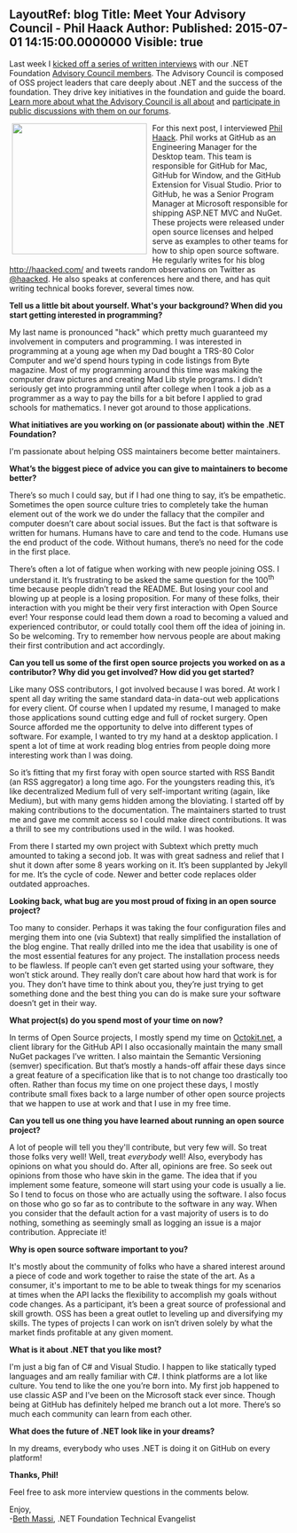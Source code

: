 LayoutRef: blog
Title: Meet Your Advisory Council - Phil Haack
Author: 
Published: 2015-07-01 14:15:00.0000000
Visible: true
---
<p>Last week I <a href="/tags/meet%20the%20team">kicked off a series of written interviews</a> with our .NET Foundation <a href="/about/board-of-directors#advisory-council">Advisory Council members</a>. The Advisory Council is composed of OSS project leaders that care deeply about .NET and the success of the foundation. They drive key initiatives in the foundation and guide the board. <a href="/assets/documents/net-foundation-advisory-council-proposal.pdf">Learn more about what the Advisory Council is all about</a> and <a href="http://forums.dotnetfoundation.org/c/governance/advisory-council">participate in public discussions with them on our forums</a>.</p>

<p><img width="243" height="236" style="background-image: none; float: left; margin: 0px 0px 0px 5px; display: inline; border-width: 0px; padding: 0px 10px 5px 0px;" alt="" src="/assets/members/phil.jpg" /></p>

<p>For this next post, I interviewed <a href="https://github.com/Haacked">Phil Haack</a>. Phil works at GitHub as an Engineering Manager for the Desktop team. This team is responsible for GitHub for Mac, GitHub for Window, and the GitHub Extension for Visual Studio. Prior to GitHub, he was a Senior Program Manager at Microsoft responsible for shipping ASP.NET MVC and NuGet. These projects were released under open source licenses and helped serve as examples to other teams for how to ship open source software. He regularly writes for his blog <a href="http://haacked.com/">http://haacked.com/</a> and tweets random observations on Twitter as <a href="https://twitter.com/haacked">@haacked</a>. He also speaks at conferences here and there, and has quit writing technical books forever, several times now.</p>

<p><strong>Tell us a little bit about yourself. What's your background? When did you start getting interested in programming?</strong></p>

<p>My last name is pronounced "hack" which pretty much guaranteed my involvement in computers and programming. I was interested in programming at a young age when my Dad bought a TRS-80 Color Computer and we'd spend hours typing in code listings from Byte magazine. Most of my programming around this time was making the computer draw pictures and creating Mad Lib style programs. I didn&rsquo;t seriously get into programming until after college when I took a job as a programmer as a way to pay the bills for a bit before I applied to grad schools for mathematics. I never got around to those applications.</p>

<p><strong>What initiatives are you working on (or passionate about) within the .NET Foundation?</strong></p>

<p>I'm passionate about helping OSS maintainers become better maintainers.</p>

<p><strong>What&rsquo;s the biggest piece of advice you can give to maintainers to become better?</strong></p>

<p>There&rsquo;s so much I could say, but if I had one thing to say, it&rsquo;s be empathetic. Sometimes the open source culture tries to completely take the human element out of the work we do under the fallacy that the compiler and computer doesn&rsquo;t care about social issues. But the fact is that software is written for humans. Humans have to care and tend to the code. Humans use the end product of the code. Without humans, there&rsquo;s no need for the code in the first place.</p>

<p>There&rsquo;s often a lot of fatigue when working with new people joining OSS. I understand it. It&rsquo;s frustrating to be asked the same question for the 100<sup>th</sup> time because people didn&rsquo;t read the README. But losing your cool and blowing up at people is a losing proposition. For many of these folks, their interaction with you might be their very first interaction with Open Source ever! Your response could lead them down a road to becoming a valued and experienced contributor, or could totally cool them off the idea of joining in. So be welcoming. Try to remember how nervous people are about making their first contribution and act accordingly.</p>

<p><strong>Can you tell us some of the first open source projects you worked on as a contributor? Why did you get involved? How did you get started?</strong></p>

<p>Like many OSS contributors, I got involved because I was bored. At work I spent all day writing the same standard data-in data-out web applications for every client. Of course when I updated my resume, I managed to make those applications sound cutting edge and full of rocket surgery. Open Source afforded me the opportunity to delve into different types of software. For example, I wanted to try my hand at a desktop application. I spent a lot of time at work reading blog entries from people doing more interesting work than I was doing.</p>

<p>So it&rsquo;s fitting that my first foray with open source started with&nbsp;RSS Bandit (an RSS aggregator) a long time ago. For the youngsters reading this, it&rsquo;s like decentralized Medium full of very self-important writing (again, like Medium), but with many gems hidden among the bloviating. I started off by making contributions to the documentation. The maintainers started to trust me and gave me commit access so I could make direct contributions. It was a thrill to see my contributions used in the wild. I was hooked.</p>

<p>From there I started my own project with Subtext which pretty much amounted to taking a second job. It was with great sadness and relief that I shut it down after some 8 years working on it. It&rsquo;s been supplanted by Jekyll for me. It&rsquo;s the cycle of code. Newer and better code replaces older outdated approaches.</p>

<p><strong>Looking back, what bug are you most proud of fixing in an open source project?</strong></p>

<p>Too many to consider. Perhaps it was taking the four configuration files and merging them into one (via Subtext) that really simplified the installation of the blog engine. That really drilled into me the idea that usability is one of the most essential features for any project. The installation process needs to be flawless. If people can&rsquo;t even get started using your software, they won&rsquo;t stick around. They really don&rsquo;t care about how hard that work is for you. They don&rsquo;t have time to think about you, they&rsquo;re just trying to get something done and the best thing you can do is make sure your software doesn&rsquo;t get in their way.</p>

<p><strong>What project(s) do you spend most of your time on now?</strong></p>

<p>In terms of Open Source projects, I mostly spend my time on <a href="https://github.com/octokit/octokit.net">Octokit.net</a>, a client library for the GitHub API I also occasionally maintain the many small NuGet packages I&rsquo;ve written. I also maintain the Semantic Versioning (semver) specification. But that&rsquo;s mostly a hands-off affair these days since a great feature of a specification like that is to not change too drastically too often. Rather than focus my time on one project these days, I mostly contribute small fixes back to a large number of other open source projects that we happen to use at work and that I use in my free time.</p>

<p><strong>Can you tell us one thing you have learned about running an open source project?</strong></p>

<p>A lot of people will tell you they'll contribute, but very few will. So treat those folks very well! Well, treat <em>everybody</em> well! Also, everybody has opinions on what you should do. After all, opinions are free. So seek out opinions from those who have skin in the game. The idea that if you implement some feature, someone will start using your code is usually a lie. So I tend to focus on those who are actually using the software. I also focus on those who go so far as to contribute to the software in any way. When you consider that the default action for a vast majority of users is to do nothing, something as seemingly small as logging an issue is a major contribution. Appreciate it!</p>

<p><strong>Why is open source software important to you?</strong></p>

<p>It's mostly about the community of folks who have a shared interest around a piece of code and work together to raise the state of the art. As a consumer, it's important to me to be able to tweak things for my scenarios at times when the API lacks the flexibility to accomplish my goals without code changes. As a participant, it&rsquo;s been a great source of professional and skill growth. OSS has been a great outlet to leveling up and diversifying my skills. The types of projects I can work on isn&rsquo;t driven solely by what the market finds profitable at any given moment.</p>

<p><strong>What is it about .NET that you like most?</strong></p>

<p>I'm just a big fan of C# and Visual Studio. I happen to like statically typed languages and am really familiar with C#. I think platforms are a lot like culture. You tend to like the one you&rsquo;re born into. My first job happened to use classic ASP and I&rsquo;ve been on the Microsoft stack ever since. Though being at GitHub has definitely helped me branch out a lot more. There&rsquo;s so much each community can learn from each other.</p>

<p><strong>What does the future of .NET look like in your dreams?</strong></p>

<p>In my dreams, everybody who uses .NET is doing it on GitHub on every platform!</p>

<p><strong>Thanks, Phil!</strong></p>

<p>Feel free to ask more interview questions in the comments below.</p>

<p>Enjoy, <br />-<a href="https://twitter.com/bethmassi">Beth Massi</a>, .NET Foundation Technical Evangelist</p>
